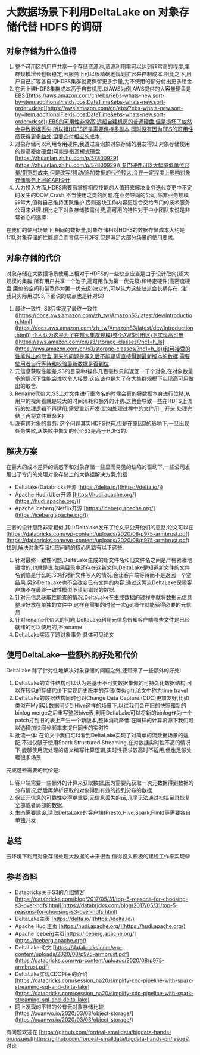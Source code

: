 # 大数据场景下利用DeltaLake on 对象存储代替 HDFS 的调研

## 对象存储为什么值得

1. 整个可用区的用户共享一个存储资源池,资源利用率可以达到非常高的程度,集群规模增长也很稳定,云服务上可以很精确地规划扩容来控制成本.相比之下,用户自己扩容各自的HDFS集群就要保留更多余量,为不使用的部分付出更多租金.
2. 在云上建HDFS集群成本高于自有机房.以AWS为例,AWS提供的大容量硬盘是EBS([https://aws.amazon.com/cn/ebs/?ebs-whats-new.sort-by=item.additionalFields.postDateTime&ebs-whats-new.sort-order=desc](https://aws.amazon.com/cn/ebs/?ebs-whats-new.sort-by=item.additionalFields.postDateTime&ebs-whats-new.sort-order=desc)),EBS的可用性非常高,远超自建机房的普通硬盘,但是损坏了依然会导致数据丢失,所以组HDFS还是需要保持多副本,同时没有因为EBS的可用性高获得更多益处,但要支付相应的成本.
3. 对象存储可以利用专用硬件,我透过咨询搞对象存储的朋友得知,对象存储使用的是高密度硬盘(可能是指瓦楞式硬盘 [https://zhuanlan.zhihu.com/p/57800929](https://zhuanlan.zhihu.com/p/57800929)),专门硬件可以大幅降低单位容量/带宽的成本,但是改写/移动/追加数据的代价较大,会在一定程度上影响对象存储服务上层的API设计.
4. 人力投入方面,HDFS需要有掌握相应技能的人值班来解决业务迭代变更中不定时发生的OOM,Crash,不当使用之类的问题.在业务导向的公司,除非业务规模非常大,值得自己维持团队维护,否则这块工作内容更适合交给专门的技术服务公司来处理.相比之下对象存储按需付费,高可用的特性对于中小团队来说是非常省心的选择.

在我们的使用场景下,相同的数据量,对象存储相对HDFS的数据存储成本大约是1:10,对象存储的性能综合而言低于HDFS,但是满足大部分场景的使用要求.

## 对象存储的代价

对象存储在大数据场景使用上相对于HDFS的一些缺点应当是由于设计取向(超大规模的集群,所有用户共享一个池子,高可用作为第一优先级)和特定硬件(高密度硬盘,廉价的空间和带宽作为第一优先级)决定的,可以认为这些缺点会长期存在. 注: 我只实际用过S3,下面说的缺点也是针对S3

1. 最终一致性: S3只实现了最终一致性([https://docs.aws.amazon.com/zh_tw/AmazonS3/latest/dev/Introduction.html](https://docs.aws.amazon.com/zh_tw/AmazonS3/latest/dev/Introduction.html)),个人认为这是为了在超大集群规模(整个AWS可用区)下实现高可用([https://aws.amazon.com/cn/s3/storage-classes/?nc1=h_ls](https://aws.amazon.com/cn/s3/storage-classes/?nc1=h_ls))和可接受的性能做出的取舍.带来的问题是写入后不能期望直接得到最新版本的数据,需要使用者自行等待和校验最新数据是否到位.
2. 元信息获取性能差,S3的目录list操作几百毫秒只能返回一千个对象,在对象数量多的情况下性能会难以令人接受.这应该也是为了在大集群规模下实现高可用做出的取舍.
3. Rename代价大,S3上对文件进行重命名的时候会真的将数据本身进行位移,从用户的视角看就是较大的时间消耗和额外的计费.这也会导致一些在HDFS上流行的处理逻辑不再适用,需要重新开发(比如处理过程中的文件用 `_` 开头,处理完结了再将文件重命名)
4. 没有跨对象的事务: 这个问题其实HDFS也有,但是在原因3的影响下,一旦出现任务失败,从失败中恢复的代价S3是高于HDFS的.

## 解决方案

在巨大的成本差异的诱惑下和对象存储一些显而易见的缺陷的驱动下,一些公司发展出了专门的处理对象存储上的大数据解决方案,包括

- Deltalake(Databricks开源 [https://delta.io/](https://delta.io/))
- Apache Hudi(Uber开源 [https://hudi.apache.org/](https://hudi.apache.org/))
- Apache Iceberg(Netflix开源 [https://iceberg.apache.org/](https://iceberg.apache.org/))

三者的设计思路非常相似,其中Deltalake发布了论文来公开他们的思路,论文可以在 [https://databricks.com/wp-content/uploads/2020/08/p975-armbrust.pdf](https://databricks.com/wp-content/uploads/2020/08/p975-armbrust.pdf) 找到,解决对象存储相应问题的核心思路有以下这些:

1. 针对最终一致性问题,DeltaLake生成的新文件名和旧文件名之间是严格紧凑地递增的,也就是说,如果目录中还存在这新文件,DeltaLake是知道新文件的文件名到底是什么的,S3针对新文件写入的情况,会让客户端等待而不是返回一个空结果.另外DeltaLake也不会改变已有文件的内容.通过这两点DeltaLake保障客户端不在最终一致性模型下读到错误的数据.
2. 针对元信息获取性能查的情况,DeltaLake在生成数据的过程中就将数据元信息整理好放在单独的文件中,这样在需要的时候一次get操作就能获得必要的元信息
3. 针对rename代价大的问题,DeltaLake利用元信息告知客户端哪些文件是已经就绪的可以使用的,不rename
4. DeltaLake实现了跨对象事务,具体可见论文

## 使用DeltaLake一些额外的好处和代价

DeltaLake 除了针对性地解决对象存储的问题之外,还带来了一些额外的好处:

1. DeltaLake的文件结构可以认为是基于不可变数据集做的可持久化数据结构,可以在较低的存储代价下实现历史版本的存储(类似git),论文中称为time travel
2. DeltaLake的数据结构同时也对Change Data Capture (CDC)更加友好,比如类似在MySQL数据同步到Hive这样的场景下,以往我们会在旧的快照和新的binlog merge之后重写整张hive表,利用DetlaLake可以将新的binlog作为一个patch打到旧的表上产生一个新版本,整体消耗降低,在同样的计算资源下我们可以选择加快同步频率来提升同步的实时性
3. 批流一体: 在论文中我们可以看到DeltaLake实现了对简单的流数据场景的适配,不过仅限于使用Spark Structured Streaming,在对数据实时性不高的情况下,能够使用流处理的语义编写计算逻辑,实时性要求较高时不适用,但也足够处理很多场景

完成这些需要的代价是:

1. 客户端需要一些额外的计算来获取数据,因为需要先获取一次元数据得到数据的分布情况,然后再解析获取的对象得到有效的按列分布的数据.
2. 保证元信息的可靠性变得更重要,元信息丢失的话,几乎无法通过扫描目录恢复全部或者局部的数据.
3. 生态需要建设,读取DeltaLake的客户端(Presto,Hive,Spark,Flink)等需要各自单独开发

## 总结

云环境下利用对象存储处理大数据的未来很香,值得投入积极的建设工作来实现😃

## 参考资料

- Databricks关于S3的介绍博客 [https://databricks.com/blog/2017/05/31/top-5-reasons-for-choosing-s3-over-hdfs.html](https://databricks.com/blog/2017/05/31/top-5-reasons-for-choosing-s3-over-hdfs.html)
- DeltaLake主页 [https://delta.io/](https://delta.io/)
- Apache Hudi主页 [https://hudi.apache.org/](https://hudi.apache.org/)
- Apache Iceberg主页[https://iceberg.apache.org/](https://iceberg.apache.org/)
- DeltaLake 论文 [https://databricks.com/wp-content/uploads/2020/08/p975-armbrust.pdf](https://databricks.com/wp-content/uploads/2020/08/p975-armbrust.pdf)
- DeltaLake实现CDC相关的介绍 [https://databricks.com/session_na20/simplify-cdc-pipeline-with-spark-streaming-sql-and-delta-lake](https://databricks.com/session_na20/simplify-cdc-pipeline-with-spark-streaming-sql-and-delta-lake)
- 网上发现的不错的公有云对象存储比较 [https://xuanwo.io/2020/03/03/object-storage/](https://xuanwo.io/2020/03/03/object-storage/)

有问题欢迎在 [https://github.com/fordeal-smalldata/bigdata-hands-on/issues](https://github.com/fordeal-smalldata/bigdata-hands-on/issues) 讨论